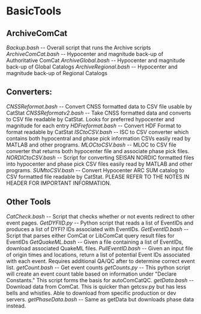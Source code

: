 # BasicTools
## ArchiveComCat
_Backup.bash_ -- Overall script that runs the Archive scripts
_ArchiveComCat.bash_ -- Hypocenter and magnitude back-up of Authoritative ComCat
_ArchiveGlobal.bash_ -- Hypocenter and magnitude back-up of Global Catalogs
_ArchiveRegional.bash_ -- Hypocenter and magnitude back-up of Regional Catalogs
## Converters:
_CNSSReformat.bash_ -- Convert CNSS formatted data to CSV file usable by CatStat
_CNSSReformatv2.bash_ -- Take CNSS formatted data and converts to CSV file readable by CatStat. Looks for preferred hypocenter and magnitude for each entry
_HDFreformat.bash_ -- Convert HDF Format to format readable by CatStat
_ISCtoCSV.bash_ -- ISC to CSV converter which contains both hypocentral and phase pick information CSVs easily read by MATLAB and other programs.
_MLOCtoCSV.bash_ -- MLOC to CSV file converter that returns both hypocenter file and associate phase pick files.
_NORDICtoCSV.bash_ -- Script for converting SEISAN NORDIC formatted files into hypocenter and phase pick CSV files easily read by MATLAB and other programs.
_SUMtoCSV.bash_ -- Convert Hypocenter ARC SUM catalog to CSV formatted file readable by CatStat.  PLEASE REFER TO THE NOTES IN HEADER FOR IMPORTANT INFORMATION.
## Other Tools
_CatCheck.bash_ -- Script that checks whether or not events redirect to other event pages.
_GetDYFIID.py_ -- Python script that reads a list of EventIDs and produces a list of DYFI? IDs associated with EventIDs.
_GetEventID.bash_ -- Script that parses either ComCat or LibComCat query result files for EventIDs
_GetQuakeML.bash_ -- Given a file containing a list of EventIDs, download associated QuakeML files.
_PullEventID.bash_ -- Given an input file of origin times and locations, return a list of potential Event IDs associated with each event.  Requires additional QA/QC after to determine correct event list.
_getCount.bash_ -- Get event counts
_getCounts.py_ -- This python script will create an event count table based on information under "Declare Constants."  This script forms the basis for autoComCatQC.
_getData.bash_ -- Download data from ComCat.  This is quicker than getcsv.py but has less bells and whistles.  Able to download from specific production or dev servers.
_getPhaseData.bash_ -- Same as getData but downloads phase data instead.
